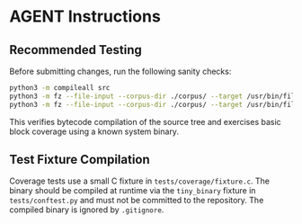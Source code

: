 # AGENT Instructions

## Recommended Testing
Before submitting changes, run the following sanity checks:

```bash
python3 -m compileall src
python3 -m fz --file-input --corpus-dir ./corpus/ --target /usr/bin/file --iterations 1
python3 -m fz --file-input --corpus-dir ./corpus/ --target /usr/bin/file --iterations 2  # optional sanity check
```

This verifies bytecode compilation of the source tree and exercises basic block coverage using a known system binary.

## Test Fixture Compilation
Coverage tests use a small C fixture in `tests/coverage/fixture.c`.
The binary should be compiled at runtime via the `tiny_binary` fixture in `tests/conftest.py` and must not be committed to the repository.
The compiled binary is ignored by `.gitignore`.

